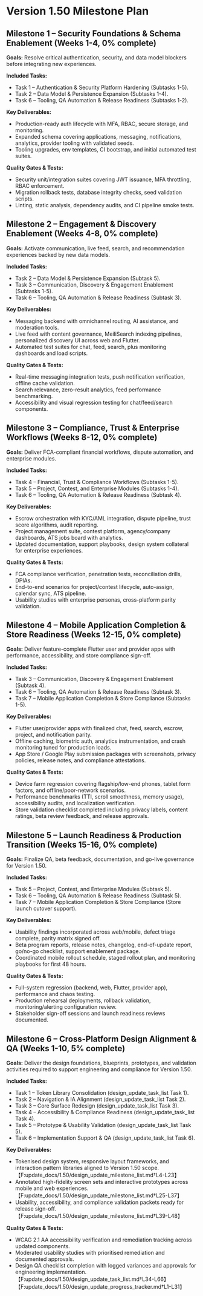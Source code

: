 # Version 1.50 Milestone Plan

## Milestone 1 – Security Foundations & Schema Enablement (Weeks 1-4, 0% complete)
**Goals:** Resolve critical authentication, security, and data model blockers before integrating new experiences.

**Included Tasks:**
- Task 1 – Authentication & Security Platform Hardening (Subtasks 1-5).
- Task 2 – Data Model & Persistence Expansion (Subtasks 1-4).
- Task 6 – Tooling, QA Automation & Release Readiness (Subtasks 1-2).

**Key Deliverables:**
- Production-ready auth lifecycle with MFA, RBAC, secure storage, and monitoring.
- Expanded schema covering applications, messaging, notifications, analytics, provider tooling with validated seeds.
- Tooling upgrades, env templates, CI bootstrap, and initial automated test suites.

**Quality Gates & Tests:**
- Security unit/integration suites covering JWT issuance, MFA throttling, RBAC enforcement.
- Migration rollback tests, database integrity checks, seed validation scripts.
- Linting, static analysis, dependency audits, and CI pipeline smoke tests.

## Milestone 2 – Engagement & Discovery Enablement (Weeks 4-8, 0% complete)
**Goals:** Activate communication, live feed, search, and recommendation experiences backed by new data models.

**Included Tasks:**
- Task 2 – Data Model & Persistence Expansion (Subtask 5).
- Task 3 – Communication, Discovery & Engagement Enablement (Subtasks 1-5).
- Task 6 – Tooling, QA Automation & Release Readiness (Subtask 3).

**Key Deliverables:**
- Messaging backend with omnichannel routing, AI assistance, and moderation tools.
- Live feed with content governance, MeiliSearch indexing pipelines, personalized discovery UI across web and Flutter.
- Automated test suites for chat, feed, search, plus monitoring dashboards and load scripts.

**Quality Gates & Tests:**
- Real-time messaging integration tests, push notification verification, offline cache validation.
- Search relevance, zero-result analytics, feed performance benchmarking.
- Accessibility and visual regression testing for chat/feed/search components.

## Milestone 3 – Compliance, Trust & Enterprise Workflows (Weeks 8-12, 0% complete)
**Goals:** Deliver FCA-compliant financial workflows, dispute automation, and enterprise modules.

**Included Tasks:**
- Task 4 – Financial, Trust & Compliance Workflows (Subtasks 1-5).
- Task 5 – Project, Contest, and Enterprise Modules (Subtasks 1-4).
- Task 6 – Tooling, QA Automation & Release Readiness (Subtask 4).

**Key Deliverables:**
- Escrow orchestration with KYC/AML integration, dispute pipeline, trust score algorithms, audit reporting.
- Project management suite, contest platform, agency/company dashboards, ATS jobs board with analytics.
- Updated documentation, support playbooks, design system collateral for enterprise experiences.

**Quality Gates & Tests:**
- FCA compliance verification, penetration tests, reconciliation drills, DPIAs.
- End-to-end scenarios for project/contest lifecycle, auto-assign, calendar sync, ATS pipeline.
- Usability studies with enterprise personas, cross-platform parity validation.

## Milestone 4 – Mobile Application Completion & Store Readiness (Weeks 12-15, 0% complete)
**Goals:** Deliver feature-complete Flutter user and provider apps with performance, accessibility, and store compliance sign-off.

**Included Tasks:**
- Task 3 – Communication, Discovery & Engagement Enablement (Subtask 4).
- Task 6 – Tooling, QA Automation & Release Readiness (Subtask 3).
- Task 7 – Mobile Application Completion & Store Compliance (Subtasks 1-5).

**Key Deliverables:**
- Flutter user/provider apps with finalized chat, feed, search, escrow, project, and notification parity.
- Offline caching, biometric auth, analytics instrumentation, and crash monitoring tuned for production loads.
- App Store / Google Play submission packages with screenshots, privacy policies, release notes, and compliance attestations.

**Quality Gates & Tests:**
- Device farm regression covering flagship/low-end phones, tablet form factors, and offline/poor-network scenarios.
- Performance benchmarks (TTI, scroll smoothness, memory usage), accessibility audits, and localization verification.
- Store validation checklist completed including privacy labels, content ratings, beta review feedback, and release approvals.

## Milestone 5 – Launch Readiness & Production Transition (Weeks 15-16, 0% complete)
**Goals:** Finalize QA, beta feedback, documentation, and go-live governance for Version 1.50.

**Included Tasks:**
- Task 5 – Project, Contest, and Enterprise Modules (Subtask 5).
- Task 6 – Tooling, QA Automation & Release Readiness (Subtask 5).
- Task 7 – Mobile Application Completion & Store Compliance (Store launch cutover support).

**Key Deliverables:**
- Usability findings incorporated across web/mobile, defect triage complete, parity matrix signed off.
- Beta program reports, release notes, changelog, end-of-update report, go/no-go checklist, support enablement package.
- Coordinated mobile rollout schedule, staged rollout plan, and monitoring playbooks for first 48 hours.

**Quality Gates & Tests:**
- Full-system regression (backend, web, Flutter, provider app), performance and chaos testing.
- Production rehearsal deployments, rollback validation, monitoring/alerting configuration review.
- Stakeholder sign-off sessions and launch readiness reviews documented.

## Milestone 6 – Cross-Platform Design Alignment & QA (Weeks 1-10, 5% complete)
**Goals:** Deliver the design foundations, blueprints, prototypes, and validation activities required to support engineering and compliance for Version 1.50.

**Included Tasks:**
- Task 1 – Token Library Consolidation (design_update_task_list Task 1).
- Task 2 – Navigation & IA Alignment (design_update_task_list Task 2).
- Task 3 – Core Surface Redesign (design_update_task_list Task 3).
- Task 4 – Accessibility & Compliance Readiness (design_update_task_list Task 4).
- Task 5 – Prototype & Usability Validation (design_update_task_list Task 5).
- Task 6 – Implementation Support & QA (design_update_task_list Task 6).

**Key Deliverables:**
- Tokenised design system, responsive layout frameworks, and interaction pattern libraries aligned to Version 1.50 scope.【F:update_docs/1.50/design_update_milestone_list.md†L4-L23】
- Annotated high-fidelity screen sets and interactive prototypes across mobile and web experiences.【F:update_docs/1.50/design_update_milestone_list.md†L25-L37】
- Usability, accessibility, and compliance validation packets ready for release sign-off.【F:update_docs/1.50/design_update_milestone_list.md†L39-L48】

**Quality Gates & Tests:**
- WCAG 2.1 AA accessibility verification and remediation tracking across updated components.
- Moderated usability studies with prioritised remediation and documented approvals.
- Design QA checklist completion with logged variances and approvals for engineering implementation.【F:update_docs/1.50/design_update_task_list.md†L34-L66】【F:update_docs/1.50/design_update_progress_tracker.md†L1-L31】
